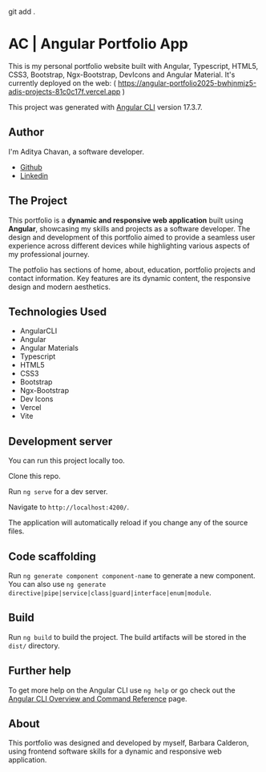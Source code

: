git add .
# AC | Angular Portfolio App

This is my personal portfolio website built with Angular, Typescript, HTML5, CSS3, Bootstrap, Ngx-Bootstrap, DevIcons and Angular Material. It's currently deployed on the web: ( https://angular-portfolio2025-bwhjnmjz5-adis-projects-81c0c17f.vercel.app )


This project was generated with [Angular CLI](https://github.com/angular/angular-cli) version 17.3.7.

## Author

I'm Aditya Chavan, a software developer.

- [Github](https://github.com/aditya19chavan)
- [Linkedin](https://www.linkedin.com/in/aditya-chavan2)


## The Project

This portfolio is a **dynamic and responsive web application** built using **Angular**, showcasing my skills and projects as a software developer. The design and development of this portfolio aimed to provide a seamless user experience across different devices while highlighting various aspects of my professional journey. 

The potfolio has sections of home, about, education, portfolio projects and contact information. Key features are its dynamic content, the responsive design and modern aesthetics.

## Technologies Used

- AngularCLI
- Angular
- Angular Materials
- Typescript
- HTML5
- CSS3
- Bootstrap
- Ngx-Bootstrap
- Dev Icons
- Vercel
- Vite

## Development server

You can run this project locally too.

Clone this repo.

Run `ng serve` for a dev server. 

Navigate to `http://localhost:4200/`. 

The application will automatically reload if you change any of the source files.

## Code scaffolding

Run `ng generate component component-name` to generate a new component. You can also use `ng generate directive|pipe|service|class|guard|interface|enum|module`.

## Build

Run `ng build` to build the project. The build artifacts will be stored in the `dist/` directory.

## Further help

To get more help on the Angular CLI use `ng help` or go check out the [Angular CLI Overview and Command Reference](https://angular.io/cli) page.

## About

This portfolio was designed and developed by myself, Barbara Calderon, using frontend software skills for a dynamic and responsive web application.

